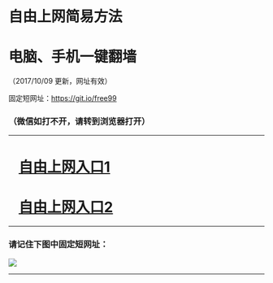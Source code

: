 ﻿# 自由上网简易方法

# 电脑、手机一键翻墙

（2017/10/09 更新，网址有效）

固定短网址：https://git.io/free99

### （微信如打不开，请转到浏览器打开）


***





# &nbsp;&nbsp; <a href="http://ft657528345.fwq-tz-1001.info/fwqtz01.html?t=100900124303 " target="_blank">自由上网入口1</a>
# &nbsp;&nbsp; <a href="http://ft1390515107.fwq-tz-1002.info/fwqtz02.html?t=100900127268 " target="_blank">自由上网入口2</a>
***

### 请记住下图中固定短网址：

<img src="https://s3-us-west-2.amazonaws.com/fwq-1001/yjfq-20170905okok.png" /> 


***

